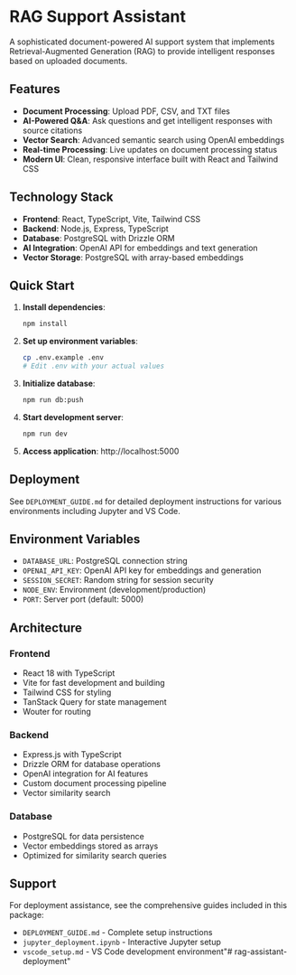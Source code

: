 # RAG Support Assistant

A sophisticated document-powered AI support system that implements Retrieval-Augmented Generation (RAG) to provide intelligent responses based on uploaded documents.

## Features

- **Document Processing**: Upload PDF, CSV, and TXT files
- **AI-Powered Q&A**: Ask questions and get intelligent responses with source citations
- **Vector Search**: Advanced semantic search using OpenAI embeddings
- **Real-time Processing**: Live updates on document processing status
- **Modern UI**: Clean, responsive interface built with React and Tailwind CSS

## Technology Stack

- **Frontend**: React, TypeScript, Vite, Tailwind CSS
- **Backend**: Node.js, Express, TypeScript
- **Database**: PostgreSQL with Drizzle ORM
- **AI Integration**: OpenAI API for embeddings and text generation
- **Vector Storage**: PostgreSQL with array-based embeddings

## Quick Start

1. **Install dependencies**:
   ```bash
   npm install
   ```

2. **Set up environment variables**:
   ```bash
   cp .env.example .env
   # Edit .env with your actual values
   ```

3. **Initialize database**:
   ```bash
   npm run db:push
   ```

4. **Start development server**:
   ```bash
   npm run dev
   ```

5. **Access application**: http://localhost:5000

## Deployment

See `DEPLOYMENT_GUIDE.md` for detailed deployment instructions for various environments including Jupyter and VS Code.

## Environment Variables

- `DATABASE_URL`: PostgreSQL connection string
- `OPENAI_API_KEY`: OpenAI API key for embeddings and generation
- `SESSION_SECRET`: Random string for session security
- `NODE_ENV`: Environment (development/production)
- `PORT`: Server port (default: 5000)

## Architecture

### Frontend
- React 18 with TypeScript
- Vite for fast development and building
- Tailwind CSS for styling
- TanStack Query for state management
- Wouter for routing

### Backend
- Express.js with TypeScript
- Drizzle ORM for database operations
- OpenAI integration for AI features
- Custom document processing pipeline
- Vector similarity search

### Database
- PostgreSQL for data persistence
- Vector embeddings stored as arrays
- Optimized for similarity search queries

## Support

For deployment assistance, see the comprehensive guides included in this package:
- `DEPLOYMENT_GUIDE.md` - Complete setup instructions
- `jupyter_deployment.ipynb` - Interactive Jupyter setup
- `vscode_setup.md` - VS Code development environment"# rag-assistant-deployment" 
